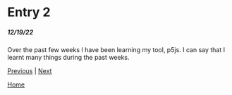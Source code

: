 # Entry 2
##### 12/19/22

Over the past few weeks I have been learning my tool, p5js. I can say that I learnt many things during the past weeks.

[Previous](entry01.md) | [Next](entry03.md)

[Home](../README.md)
